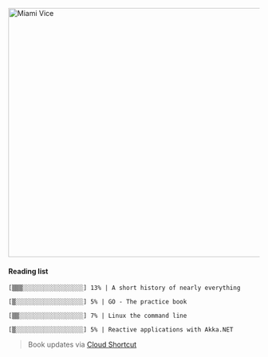 [<img src="https://media.giphy.com/media/l0IsIMQkVZ0UK1Q7C/giphy.gif" alt="Miami Vice" width="800" height="500">](https://www.youtube.com/watch?v=-aMCzRj3Syg)

  #### Reading list

  ```
  [▒▒▒░░░░░░░░░░░░░░░░░] 13% | A short history of nearly everything
  
  [▒░░░░░░░░░░░░░░░░░░░] 5% | GO - The practice book
  
  [▒▒░░░░░░░░░░░░░░░░░░] 7% | Linux the command line
  
  [▒░░░░░░░░░░░░░░░░░░░] 5% | Reactive applications with Akka.NET
  ```

  > Book updates via [Cloud Shortcut](https://github.com/saschazengler/progress_bar_shortcut)
  
